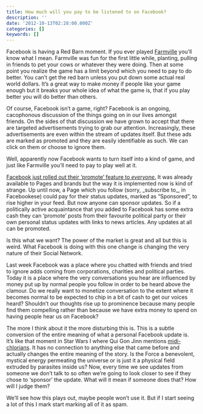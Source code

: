 ```yaml
---
title: How much will you pay to be listened to on Facebook?
description: ''
date: '2012-10-13T02:28:00.000Z'
categories: []
keywords: []
---
```


Facebook is having a Red Barn moment. If you ever played [Farmville](http://www.farmville.com/ "FarmVille") you’ll know what I mean. Farmville was fun for the first little while, planting, pulling in friends to pet your cows or whatever they were doing. Then at some point you realize the game has a limit beyond which you need to pay to do better. You can’t get the red barn unless you put down some actual real world dollars. It’s a great way to make money if people like your game enough but it breaks your whole idea of what the game is, that if you play better you will do better than others.  
  
Of course, Facebook isn’t a game, right? Facebook is an ongoing, cacophonous discussion of the things going on in our lives amongst friends. On the sides of that discussion we have grown to accept that there are targeted advertisements trying to grab our attention. Increasingly, these advertisements are even within the stream of updates itself. But these ads are marked as promoted and they are easily identifiable as such. We can click on them or choose to ignore them.  
  
Well, apparently now Facebook wants to turn itself into a kind of game, and just like Farmville you’ll need to pay to play well at it.  
  
[Facebook just rolled out their ‘promote’ feature to _everyone_.](https://www.facebook.com/help/promote) It was already available to Pages and brands but the way it is implemented now is kind of strange. Up until now, a Page which you follow (sorry, \_subscribe to\_, in Facebookese) could pay for their status updates, marked as “Sponsored”, to rise higher in your feed. But now anyone can sponsor updates. So if a politically active acquaintance that you added to Facebook has some extra cash they can ‘promote’ posts from their favourite political party or their own personal status updates with links to news articles. Any updates at all can be promoted.  
  
Is this what we want? The power of the market is great and all but this is weird. What Facebook is doing with this one change is changing the very nature of their Social Network.  
  
Last week Facebook was a place where you chatted with friends and tried to ignore adds coming from corporations, charities and political parties. Today it is a place where the very conversations you hear are influenced by money put up by normal people you follow in order to be heard above the clamour. Do we really want to monetize conversation to the extent where it becomes normal to be expected to chip in a bit of cash to get our voices heard? Shouldn’t our thoughts rise up to prominence because many people find them compelling rather than because we have extra money to spend on having people hear us on Facebook?  
  
The more I think about it the more disturbing this is. This is a subtle conversion of the entire meaning of what a personal Facebook update is. It’s like that moment in Star Wars I where Qui Gon Jinn mentions [midi-chlorians](http://en.wikipedia.org/wiki/Force_%28Star_Wars%29). It has no connection to anything else that came before and actually changes the entire meaning of the story. Is the Force a benevolent, mystical energy permeating the universe or is just it a physical field extruded by parasites inside us? Now, every time we see updates from someone we don’t talk to so often we’re going to look closer to see if they chose to ‘sponsor’ the update. What will it mean if someone does that? How will I judge them?  
  
We’ll see how this plays out, maybe people won’t use it. But if I start seeing a lot of this I mark start marking all of it as spam.
